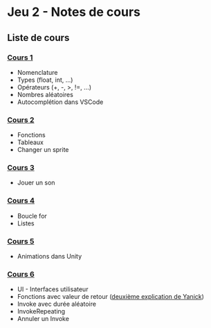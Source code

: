 # Jeu 2 - Notes de cours

## Liste de cours

### [Cours 1](http://prof-tim.cstj.qc.ca/cours/jeu2/notes/)
- Nomenclature
- Types (float, int, ...)
- Opérateurs (+, -, >, !=, ...)
- Nombres aléatoires
- Autocomplétion dans VSCode

### [Cours 2](http://prof-tim.cstj.qc.ca/cours/jeu2/notes/)
- Fonctions
- Tableaux
- Changer un sprite

### [Cours 3](http://prof-tim.cstj.qc.ca/cours/jeu2/notes/)
- Jouer un son

### [Cours 4](http://prof-tim.cstj.qc.ca/cours/jeu2/notes/)
- Boucle for
- Listes

### [Cours 5](05.md)
- Animations dans Unity

### [Cours 6](06.md)
- UI - Interfaces utilisateur
- Fonctions avec valeur de retour ([deuxième explication de Yanick](http://prof-tim.cstj.qc.ca/cours/jeu2/notes/cours03/fonctions_retour.html))
- Invoke avec durée aléatoire
- InvokeRepeating
- Annuler un Invoke